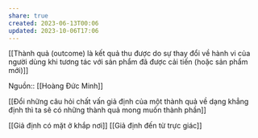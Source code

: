 ```yaml
---
share: true
created: 2023-06-13T00:06
updated: 2023-10-06T17:06
---
```

[[Thành quả (outcome) là kết quả thu được do sự thay đổi về hành vi của người dùng khi tương tác với sản phẩm đã được cải tiến (hoặc sản phẩm mới)]] 

Nguồn:: [[Hoàng Đức Minh]]

[[Đổi những câu hỏi chất vấn giả định của một thành quả về dạng khẳng định thì ta sẽ có những thành quả mong muốn thành phần]]

[[Giả định có mặt ở khắp nơi]]
[[Giả định đến từ trực giác]]

